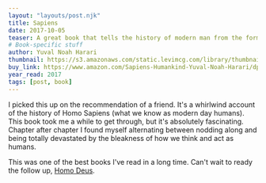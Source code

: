 ```yaml
---
layout: "layouts/post.njk"
title: Sapiens
date: 2017-10-05
teaser: A great book that tells the history of modern man from the forming of our species to what we may become in the not too distant future.
# Book-specific stuff
author: Yuval Noah Harari
thumbnail: https://s3.amazonaws.com/static.levimcg.com/library/thumbnail-sapiens.jpg
buy_link: https://www.amazon.com/Sapiens-Humankind-Yuval-Noah-Harari/dp/0062316095
year_read: 2017
tags: [post, book]
---
```

I picked this up on the recommendation of a friend. It's a whirlwind account of the history of Homo Sapiens (what we know as modern day humans). This book took me a while to get through, but it's absolutely fascinating. Chapter after chapter I found myself alternating between nodding along and being totally devastated by the bleakness of how we think and act as humans.

This was one of the best books I've read in a long time. Can't wait to ready the follow up, [Homo Deus](https://www.amazon.com/Homo-Deus-Brief-History-Tomorrow/dp/0062464310).
